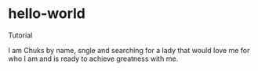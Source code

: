 # hello-world
Tutorial

I am Chuks by name, sngle and searching for a lady that would love me for who I am and is ready to achieve greatness with me.
